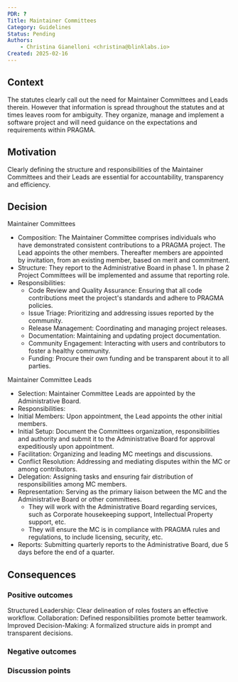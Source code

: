 ```yaml
---
PDR: ?
Title: Maintainer Committees
Category: Guidelines
Status: Pending
Authors:
    - Christina Gianelloni <christina@blinklabs.io> 
Created: 2025-02-16
---
```


## Context
The statutes clearly call out the need for Maintainer Committees and Leads therein. However that information is spread throughout the statutes and at times leaves room for ambiguity. They organize, manage and implement a software project and will need guidance on the expectations and requirements within PRAGMA. 

## Motivation
Clearly defining the structure and responsibilities of the Maintainer Committees and their Leads are essential for accountability, transparency and efficiency.

## Decision
Maintainer Committees
- Composition: The Maintainer Committee comprises individuals who have demonstrated consistent contributions to a PRAGMA project. The Lead appoints the other members. Thereafter members are appointed by invitation, from an existing member, based on merit and commitment.
- Structure: They report to the Administrative Board in phase 1. In phase 2 Project Committees will be implemented and assume that reporting role.
- Responsibilities:  
  - Code Review and Quality Assurance: Ensuring that all code contributions meet the project's standards and adhere to PRAGMA policies.
  - Issue Triage: Prioritizing and addressing issues reported by the community.
  - Release Management: Coordinating and managing project releases.
  - Documentation: Maintaining and updating project documentation.
  - Community Engagement: Interacting with users and contributors to foster a healthy community.
  - Funding: Procure their own funding and be transparent about it to all parties. 

Maintainer Committee Leads
 - Selection: Maintainer Committee Leads are appointed by the Administrative Board. 
 - Responsibilities:
  - Initial Members: Upon appointment, the Lead appoints the other initial members. 
  - Initial Setup: Document the Committees organization, responsibilities and authority and submit it to the Administrative Board for approval expeditiously upon appointment. 
  - Facilitation: Organizing and leading MC meetings and discussions.
  - Conflict Resolution: Addressing and mediating disputes within the MC or among contributors.
  - Delegation: Assigning tasks and ensuring fair distribution of responsibilities among MC members.
  - Representation: Serving as the primary liaison between the MC and the Administrative Board or other committees. 
    - They will work with the Administrative Board regarding services, such as Corporate housekeeping support, Intellectual Property support, etc. 
    - They will ensure the MC is in compliance with PRAGMA rules and regulations, to include licensing, security, etc. 
  - Reports: Submitting quarterly reports to the Administrative Board, due 5 days before the end of a quarter.


## Consequences

### Positive outcomes
Structured Leadership: Clear delineation of roles fosters an effective workflow.
Collaboration: Defined responsibilities promote better teamwork.
Improved Decision-Making: A formalized structure aids in prompt and transparent decisions.

### Negative outcomes

### Discussion points
